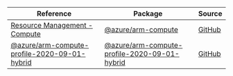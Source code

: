 | Reference | Package | Source |
|---|---|---|
|[Resource Management - Compute](arm-compute-readme.md)|[@azure/arm-compute](https://www.npmjs.com/package/@azure/arm-compute)|[GitHub](https://github.com/Azure/azure-sdk-for-js/blob/main/sdk/compute/arm-compute)|
|[@azure/arm-compute-profile-2020-09-01-hybrid](arm-compute-profile-2020-09-01-hybrid-readme.md)|[@azure/arm-compute-profile-2020-09-01-hybrid](https://www.npmjs.com/package/@azure/arm-compute-profile-2020-09-01-hybrid)|[GitHub](https://github.com/Azure/azure-sdk-for-js/blob/main/sdk/compute/arm-compute-profile-2020-09-01-hybrid)|
